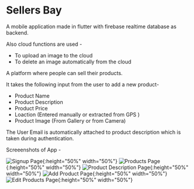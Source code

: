 # Sellers Bay

A mobile application made in flutter with firebase realtime database as backend.

Also cloud functions are used - 
 * To upload an image to the cloud
 * To delete an image automatically from the cloud

A platform where people can sell their products.

It takes the following input from the user to add a new product- 
 * Product Name
 * Product Description
 * Product Price
 * Loaction (Entered manually or extracted from GPS )
 * Product Image (From Gallery or from Camera)

 The User Email is automatically attached to product description which is taken during authentication.

 Screeenshots of App - 
 
 ![Signup Page](screenshots/signup-page.png){:height="50%" width="50%"}
 ![Products Page](screenshots/products.png){:height="50%" width="50%"}
 ![Product Description Page](screenshots/product-description.png){:height="50%" width="50%"}
 ![Add Product Page](screenshots/add-product.png){:height="50%" width="50%"}
 ![Edit Products Page](screenshots/edit-products-list.png){:height="50%" width="50%"}

 


